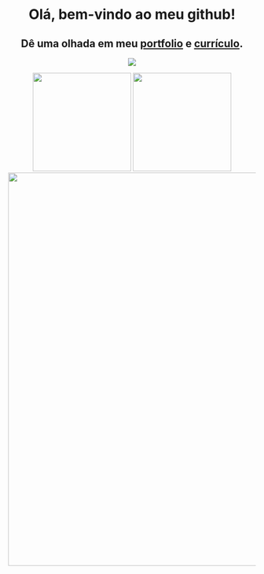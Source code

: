 <div align="center">
  <h1>Olá, bem-vindo ao meu github!</h1>
</div>

<div align="center">
  <h2>Dê uma olhada em meu <a target="_blank" href="https://rafael-nunes-de-farias-silva.vercel.app">portfolio</a> e <a href="https://drive.google.com/uc?export=download&id=12TbZwxF8u4wlsohs1kDf4cI7mJh1X3PE">currículo<a/>.</h1>
</div>

<p align="center">
  <a href="https://skillicons.dev">
    <img src="https://skillicons.dev/icons?i=git,github,visualstudio,c,cpp,cs,vscode,html,css,js,nodejs,angular,react,express,ts,py,flask,vercel" />
  </a>
</p>

<div align="center">
  <a href="https://github.com/Rafael-Nunes-Silva"></a>
  <img height="200em" src="https://github-readme-stats.vercel.app/api?username=Rafael-Nunes-Silva&show_icons=true&include_all_commits=true&count_private=true&title_color=00EE00&text_color=EEEEEE&icon_color=0000EE&border_color=151515&bg_color=151515">
  <img height="200em" src="https://github-readme-stats.vercel.app/api/top-langs/?username=Rafael-Nunes-Silva&layout=compact&langs_count=20&title_color=00EE00&text_color=EEEEEE&icon_color=0000EE&border_color=151515&bg_color=151515">
  <!--<img width="800px" src="https://github-readme-activity-graph.cyclic.app/graph?username=Rafael-Nunes-Silva&bg_color=151515&color=EEEEEE&line=0000EE&point=00EE00&area=true&area_color=0000EE&hide_border=true"/>-->
  <img width="800px" src="https://github-readme-streak-stats.herokuapp.com?user=Rafael-Nunes-Silva&theme=dark&date_format=j%20M%5B%20Y%5D&card_width=800&border=151515&stroke=00EE00&fire=EE0000&background=90%2C151515%2C0000FF">
</div>
